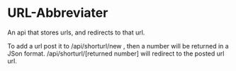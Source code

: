 # URL-Abbreviater

An api that stores urls, and redirects to that url.

To add a url post it to /api/shorturl/new , then a number will be returned in a JSon format. /api/shorturl/[returned number] will redirect to the posted url url.
